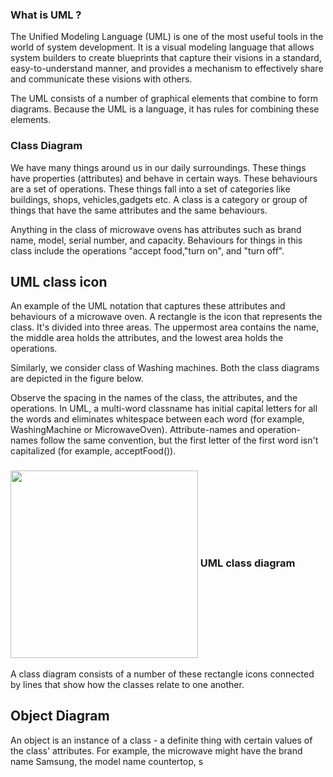 
### What is UML ?

The Unified Modeling Language (UML) is one of the most useful tools in the
world of system development. It is a visual modeling language that allows
system builders to create blueprints that capture their visions in a standard, easy-to-understand manner, 
and provides a mechanism to effectively share and communicate these  visions with others.

The UML consists of a number of graphical elements that combine to form diagrams. Because
the UML is a language, it has rules for combining these elements. 

### Class Diagram

We have many things around us in our daily surroundings. These things have properties (attributes) and behave in certain 
ways. These behaviours are a set of operations. These things fall into a set of categories like buildings, shops, 
vehicles,gadgets etc. A class is a category or group of things that have the same attributes and the same behaviours. 

Anything in the class of microwave ovens has attributes such as brand name, model, serial number, and
capacity. Behaviours for things in this class include the operations "accept food,"turn on", and "turn off".

UML class icon
---------------
An example of the UML notation that captures these attributes and behaviours of a microwave oven. 
A rectangle is the icon that represents the class. It's divided into three areas. 
The uppermost area contains the name, the middle area holds the attributes, and the lowest area holds the operations.

Similarly,  we consider class of Washing machines. Both the class diagrams are depicted in the figure below.

Observe the spacing in the names of the class, the attributes, and the operations. In UML, a
multi-word classname has initial capital letters for all the words and eliminates whitespace
between each word (for example, WashingMachine or MicrowaveOven). Attribute-names and operation-names
follow the same convention, but the first letter of the first word isn't capitalized (for example,
acceptFood()).

<h3><img align="center" height="300" widht="300" src="https://github.com/hegde10122/JAVA_KOTLIN_DESIGN/blob/master/uml/01_UML_Class.svg">  UML class diagram</h3>

A class diagram consists of a number of these rectangle icons connected by lines that show how the classes relate to one another.

Object Diagram
---------------

An object is an instance of a class - a definite thing with certain values of the class' attributes. For example, the microwave might have the brand name 
Samsung, the model name countertop, s